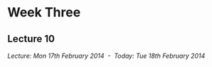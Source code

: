 Week Three
==========

Lecture 10
----------

*Lecture: Mon 17th February 2014  -  Today: Tue 18th February 2014*
